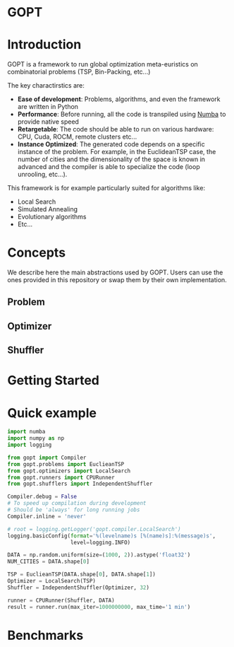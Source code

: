 # GOPT

# Introduction

GOPT is a framework to run global optimization meta-euristics on combinatorial problems (TSP, Bin-Packing, etc...)

The key charactirstics are:

- **Ease of development**: Problems, algorithms, and even the framework are written in Python
- **Performance**: Before running, all the code is transpiled using [Numba](https://github.com/numba/numba) to provide native speed
- **Retargetable**: The code should be able to run on various hardware: CPU, Cuda, ROCM, remote clusters etc...
- **Instance Optimized**: The generated code depends on a specific instance of the problem. For example, in the EuclideanTSP case, the number of cities and the dimensionality of the space is known in advanced and the compiler is able to specialize the code (loop unrooling, etc...).

This framework is for example particularly suited for algorithms like:
- Local Search
- Simulated Annealing
- Evolutionary algorithms
- Etc...

# Concepts

We describe here the main abstractions used by GOPT. Users can use the ones provided in this repository or swap them by their own implementation.

## Problem

## Optimizer

## Shuffler

# Getting Started

# Quick example

```python
import numba
import numpy as np
import logging

from gopt import Compiler
from gopt.problems import EuclieanTSP
from gopt.optimizers import LocalSearch
from gopt.runners import CPURunner
from gopt.shufflers import IndependentShuffler

Compiler.debug = False
# To speed up compilation during development
# Should be 'always' for long running jobs
Compiler.inline = 'never'

# root = logging.getLogger('gopt.compiler.LocalSearch')
logging.basicConfig(format='%(levelname)s [%(name)s]:%(message)s',
                    level=logging.INFO)

DATA = np.random.uniform(size=(1000, 2)).astype('float32')
NUM_CITIES = DATA.shape[0]

TSP = EuclieanTSP(DATA.shape[0], DATA.shape[1])
Optimizer = LocalSearch(TSP)
Shuffler = IndependentShuffler(Optimizer, 32)

runner = CPURunner(Shuffler, DATA)
result = runner.run(max_iter=1000000000, max_time='1 min')
```
# Benchmarks
